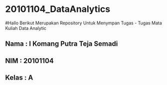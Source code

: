 # 20101104_DataAnalytics

#Hallo Berikut Merupakan Repository Untuk Menympan Tugas - Tugas Mata Kuliah Data Analytic

## Nama : I Komang Putra Teja Semadi

## NIM : 20101104

## Kelas : A
